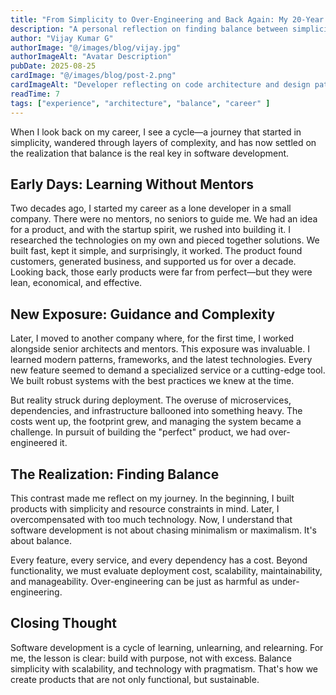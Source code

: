 ```yaml
---
title: "From Simplicity to Over-Engineering and Back Again: My 20-Year Journey in Software Development"
description: "A personal reflection on finding balance between simplicity and complexity in software development"
author: "Vijay Kumar G"
authorImage: "@/images/blog/vijay.jpg"
authorImageAlt: "Avatar Description"
pubDate: 2025-08-25
cardImage: "@/images/blog/post-2.png"
cardImageAlt: "Developer reflecting on code architecture and design patterns"
readTime: 7
tags: ["experience", "architecture", "balance", "career" ]
---
```


When I look back on my career, I see a cycle—a journey that started in simplicity, wandered through layers of complexity, and has now settled on the realization that balance is the real key in software development.

## Early Days: Learning Without Mentors

Two decades ago, I started my career as a lone developer in a small company. There were no mentors, no seniors to guide me. We had an idea for a product, and with the startup spirit, we rushed into building it. I researched the technologies on my own and pieced together solutions. We built fast, kept it simple, and surprisingly, it worked. The product found customers, generated business, and supported us for over a decade. Looking back, those early products were far from perfect—but they were lean, economical, and effective.

## New Exposure: Guidance and Complexity

Later, I moved to another company where, for the first time, I worked alongside senior architects and mentors. This exposure was invaluable. I learned modern patterns, frameworks, and the latest technologies. Every new feature seemed to demand a specialized service or a cutting-edge tool. We built robust systems with the best practices we knew at the time.

But reality struck during deployment. The overuse of microservices, dependencies, and infrastructure ballooned into something heavy. The costs went up, the footprint grew, and managing the system became a challenge. In pursuit of building the "perfect" product, we had over-engineered it.

## The Realization: Finding Balance

This contrast made me reflect on my journey. In the beginning, I built products with simplicity and resource constraints in mind. Later, I overcompensated with too much technology. Now, I understand that software development is not about chasing minimalism or maximalism. It's about balance.

Every feature, every service, and every dependency has a cost. Beyond functionality, we must evaluate deployment cost, scalability, maintainability, and manageability. Over-engineering can be just as harmful as under-engineering.

## Closing Thought

Software development is a cycle of learning, unlearning, and relearning. For me, the lesson is clear: build with purpose, not with excess. Balance simplicity with scalability, and technology with pragmatism. That's how we create products that are not only functional, but sustainable.
